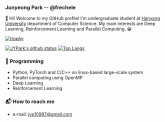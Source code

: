 ### Junyeong Park -- @frechele

:clap: Hi! Welcome to my GitHub profile! I'm undergraduate student at [Hanyang University](https://www.hanyang.ac.kr) department of Computer Science.
My main interests are Deep Learning, Reinforcement Learning and Parallel Computing. :grin:

[![trophy](https://github-profile-trophy.vercel.app/?username=frechele&theme=chalk&row=2&column=4)](https://github.com/ryo-ma/github-profile-trophy)

[![JYPark's github status](https://github-readme-stats.vercel.app/api?username=frechele&show_icons=true&hide_border=true)](https://github.com/frechele)
[![Top Langs](https://github-readme-stats.vercel.app/api/top-langs/?username=frechele&hide_border=true&layout=compact)](https://github.com/frechele)

### :nut_and_bolt: Programming
- Python, PyTorch and C/C++ on linux-based large-scale system
- Parallel computing using OpenMP
- Deep Learning
- Reinforcement Learning

### :mailbox_with_mail: How to reach me
- e-mail: jyp10987@gmail.com
